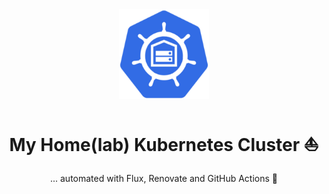<div align="center">

<img src="./docs/assets/img/logo.png" width="144px" height="144px"/>

# My Home(lab) Kubernetes Cluster :sailboat:

... automated with Flux, Renovate and GitHub Actions :robot:

</div>
